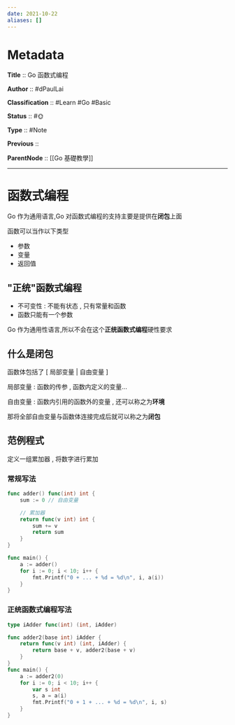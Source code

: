 ```yaml
---
date: 2021-10-22
aliases: []
---
```


# Metadata

**Title** 	  :: Go 函数式编程

**Author** :: #dPaulLai 

**Classification** :: #Learn #Go #Basic 

**Status**  :: #🌞 

**Type** 	:: #Note 

**Previous** :: 

**ParentNode** :: [[Go 基礎教學]]

---

# 函数式编程

Go 作为通用语言,Go 对函数式编程的支持主要是提供在**闭包**上面

函数可以当作以下类型

- 参数
- 变量
- 返回值

## "正统"函数式编程

- 不可变性 : 不能有状态 , 只有常量和函数
- 函数只能有一个参数

Go 作为通用性语言,所以不会在这个**正统函数式编程**硬性要求

## 什么是闭包

函数体包括了 [ 局部变量 | 自由变量 ]

局部变量 : 函数的传参 , 函数内定义的变量...

自由变量 : 函数内引用的函数外的变量 , 还可以称之为**环境**

那将全部自由变量与函数体连接完成后就可以称之为**闭包**

## 范例程式

定义一组累加器 , 将数字进行累加

### 常规写法

```go
func adder() func(int) int {
	sum := 0 // 自由变量

	// 累加器
	return func(v int) int {
		sum += v
		return sum
	}
}

func main() {
	a := adder()
	for i := 0; i < 10; i++ {
		fmt.Printf("0 + ... + %d = %d\n", i, a(i))
	}
}
```

### 正统函数式编程写法

```go
type iAdder func(int) (int, iAdder)

func adder2(base int) iAdder {
	return func(v int) (int, iAdder) {
		return base + v, adder2(base + v)
	}
}
func main() {
	a := adder2(0)
	for i := 0; i < 10; i++ {
		var s int
		s, a = a(i)
		fmt.Printf("0 + 1 + ... + %d = %d\n", i, s)
	}
}
```
